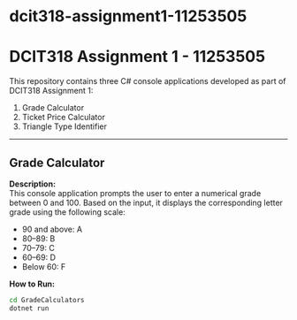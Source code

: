 # dcit318-assignment1-11253505

# DCIT318 Assignment 1 - 11253505

This repository contains three C# console applications developed as part of DCIT318 Assignment 1:

1. Grade Calculator  
2. Ticket Price Calculator  
3. Triangle Type Identifier

---

## Grade Calculator

**Description:**  
This console application prompts the user to enter a numerical grade between 0 and 100. Based on the input, it displays the corresponding letter grade using the following scale:

- 90 and above: A  
- 80–89: B  
- 70–79: C  
- 60–69: D  
- Below 60: F

**How to Run:**  
```bash
cd GradeCalculators
dotnet run

